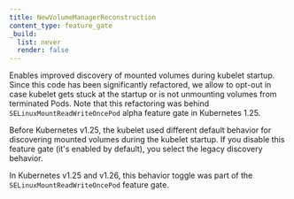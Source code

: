 ```yaml
---
title: NewVolumeManagerReconstruction
content_type: feature_gate
_build:
  list: never
  render: false
---
```

Enables improved discovery of mounted volumes during kubelet
startup. Since this code has been significantly refactored, we allow to opt-out in case kubelet
gets stuck at the startup or is not unmounting volumes from terminated Pods. Note that this
refactoring was behind `SELinuxMountReadWriteOncePod` alpha feature gate in Kubernetes 1.25.

<!-- remove next 2 paragraphs when feature graduates to GA -->
Before Kubernetes v1.25, the kubelet used different default behavior for discovering mounted
volumes during the kubelet startup. If you disable this feature gate (it's enabled by default), you select
the legacy discovery behavior.

In Kubernetes v1.25 and v1.26, this behavior toggle was part of the `SELinuxMountReadWriteOncePod`
feature gate.
